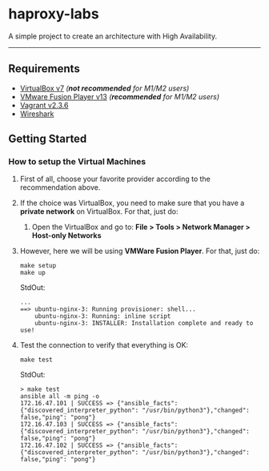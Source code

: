 # haproxy-labs
A simple project to create an architecture with High Availability.

---

## Requirements

- [VirtualBox v7](https://www.virtualbox.org/wiki/Downloads) *(**not recommended** for M1/M2 users)*
- [VMware Fusion Player v13](https://customerconnect.vmware.com/en/evalcenter?p=fusion-player-personal-13) *(**recommended** for M1/M2 users)*
- [Vagrant v2.3.6](https://developer.hashicorp.com/vagrant/downloads?product_intent=vagrant)
- [Wireshark](https://www.wireshark.org/download.html)


## Getting Started

### How to setup the Virtual Machines

1. First of all, choose your favorite provider according to the recommendation above.
1. If the choice was VirtualBox, you need to make sure that you have a **private network** on VirtualBox. For that, just do:
   1. Open the VirtualBox and go to: **File > Tools > Network Manager > Host-only Networks**
1. However, here we will be using **VMWare Fusion Player**. For that, just do:
   ```shell
   make setup
   make up
   ```

   StdOut:
   ```shell
   ...
   ==> ubuntu-nginx-3: Running provisioner: shell...
       ubuntu-nginx-3: Running: inline script
       ubuntu-nginx-3: INSTALLER: Installation complete and ready to use!
   ```

1. Test the connection to verify that everything is OK:
   ```shell
   make test
   ```

   StdOut:
   ```shell
   > make test
   ansible all -m ping -o
   172.16.47.101 | SUCCESS => {"ansible_facts": {"discovered_interpreter_python": "/usr/bin/python3"},"changed": false,"ping": "pong"}
   172.16.47.103 | SUCCESS => {"ansible_facts": {"discovered_interpreter_python": "/usr/bin/python3"},"changed": false,"ping": "pong"}
   172.16.47.102 | SUCCESS => {"ansible_facts": {"discovered_interpreter_python": "/usr/bin/python3"},"changed": false,"ping": "pong"}
   ```